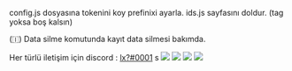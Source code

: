 config.js dosyasına tokenini koy prefinixi ayarla.
ids.js sayfasını doldur. (tag yoksa boş kalsın)

(🇮) Data silme komutunda kayıt data silmesi bakımda.

Her türlü iletişim için discord : [lx?#0001](https://discord.com/users/752910734748549161)
s
![](https://img.shields.io/github/stars/larexq/register) ![](https://img.shields.io/github/forks/larexq/register) ![](https://img.shields.io/github/v/tag/larexq/register) ![](https://img.shields.io/github/issues/larexq/register)